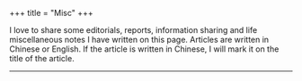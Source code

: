 +++
title = "Misc"
+++


I love to share some editorials, reports, information sharing and life miscellaneous notes I have written on this page. 
Articles are written in Chinese or English. 
If the article is written in Chinese, I will mark it on the title of the article.

---
